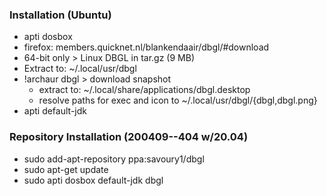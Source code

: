 ### Installation (Ubuntu)
- apti dosbox
- firefox: members.quicknet.nl/blankendaair/dbgl/#download
- 64-bit only > Linux DBGL in tar.gz (9 MB)
- Extract to: ~/.local/usr/dbgl
- !archaur dbgl > download snapshot
    - extract to: ~/.local/share/applications/dbgl.desktop
    - resolve paths for exec and icon to ~/.local/usr/dbgl/{dbgl,dbgl.png}
- apti default-jdk

### Repository Installation (200409--404 w/20.04)
- sudo add-apt-repository ppa:savoury1/dbgl
- sudo apt-get update
- sudo apti dosbox default-jdk dbgl
